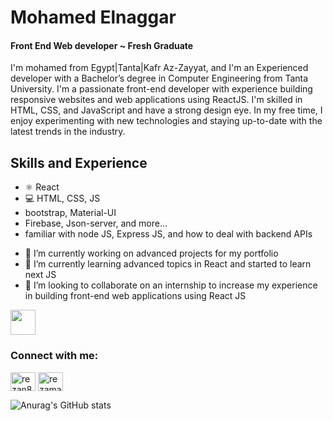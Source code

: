 
# Mohamed Elnaggar
#### Front End Web developer ~ Fresh Graduate

I'm mohamed from Egypt|Tanta|Kafr Az-Zayyat, and I'm an Experienced developer with a Bachelor’s degree in Computer Engineering from Tanta University. 
I'm a passionate front-end developer with experience building responsive websites and web applications using ReactJS. I'm skilled in HTML, CSS, and JavaScript and have a strong design eye. In my free time, I enjoy experimenting with new technologies and staying up-to-date with the latest trends in the industry.

## Skills and Experience 
* ⚛ React
* 💻 HTML, CSS, JS
* bootstrap, Material-UI
* Firebase, Json-server, and more...
* familiar with node JS, Express JS, and how to deal with backend APIs
  
- 🔭 I’m currently working on advanced projects for my portfolio 
- 🌱 I’m currently learning advanced topics in React and started to learn next JS  
- 👯 I’m looking to collaborate on an internship to increase my experience in building front-end web applications using React JS  

<a href="mailto:mohamedelnaggar486@gmail.com?"><img width="40" height="40" src="https://1000logos.net/wp-content/uploads/2021/05/Gmail-logo.png"/></a> 

<h3 align="left">Connect with me:</h3>
<p align="left">
<a href="https://www.linkedin.com/in/eng-elnaggar/" target="blank"><img align="center" src="https://raw.githubusercontent.com/rahuldkjain/github-profile-readme-generator/master/src/images/icons/Social/linked-in-alt.svg" alt="rezan8r" height="30" width="40" /></a>
<a href="https://www.facebook.com/mohamed.elnaggar.7370013?mibextid=ZbWKwL" target="blank"><img align="center" src="https://raw.githubusercontent.com/rahuldkjain/github-profile-readme-generator/master/src/images/icons/Social/facebook.svg" alt="rezamavoir" height="30" width="40" /></a>
</p>  

![Anurag's GitHub stats](https://github-readme-stats.vercel.app/api?username=Elnaggar222&show_icons=true&theme=transparent)





